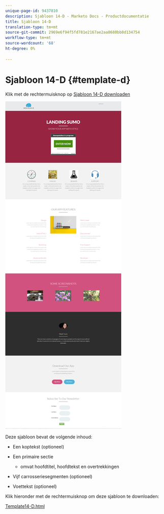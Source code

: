 ```yaml
---
unique-page-id: 9437810
description: Sjabloon 14-D - Marketo Docs - Productdocumentatie
title: Sjabloon 14-D
translation-type: tm+mt
source-git-commit: 2969e6f94f5fd781e2167ae2aa8680bb8d134754
workflow-type: tm+mt
source-wordcount: '68'
ht-degree: 0%

---
```



# Sjabloon 14-D {#template-d}

Klik met de rechtermuisknop op [Sjabloon 14-D downloaden](http://docs.marketo.com/download/attachments/9437810/template-14d.html?version=1&amp;modificationdate=1438980314000&amp;api=v2)

![](assets/image2015-8-13-10-3a36-3a45.png)

Deze sjabloon bevat de volgende inhoud:

* Een koptekst (optioneel)
* Een primaire sectie

   * omvat hoofdtitel, hoofdtekst en overtrekkingen

* Vijf carrosseriesegmenten (optioneel)
* Voettekst (optioneel)

Klik hieronder met de rechtermuisknop om deze sjabloon te downloaden:

[Template14-D.html](http://docs.marketo.com/download/attachments/9437810/template-14d.html?version=1&amp;modificationdate=1438980314000&amp;api=v2)
